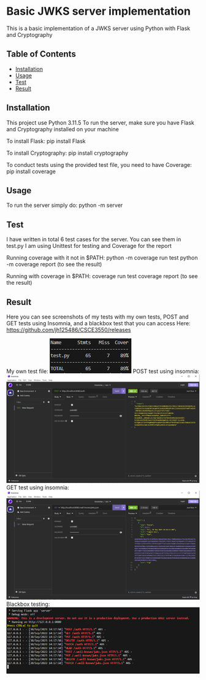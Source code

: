 # Basic JWKS server implementation

This is a basic implementation of a JWKS server using Python with Flask and Cryptography

## Table of Contents

- [Installation](#installation)
- [Usage](#usage)
- [Test](#test)
- [Result](#result)

## Installation

This project use Python 3.11.5
To run the server, make sure you have Flask and Cryptography installed on your machine

To install Flask:
pip install Flask

To install Cryptography:
pip install cryptography

To conduct tests using the provided test file, you need to have Coverage:
pip install coverage

## Usage

To run the server simply do: python -m server

## Test

I have written in total 6 test cases for the server. You can see them in test.py
I am using Unittest for testing and Coverage for the report

Running coverage with it not in $PATH:
python -m coverage run test
python -m coverage report (to see the result)

Running with coverage in $PATH:
coverage run test
coverage report (to see the result)

## Result

Here you can see screenshots of my tests with my own tests, POST and GET tests using Insomnia, and a blackbox test that you can access
Here: https://github.com/jh125486/CSCE3550/releases

My own test file:
![Test case images](./screenshots/coverage_report.PNG)
POST test using insomnia:
![POST test images](./screenshots/POST_test.PNG)
GET test using insomnia:
![GET test images](./screenshots/GET_test.PNG)
Blackbox testing:
![Blackbox test images](./screenshots/Black_box_test.PNG)

